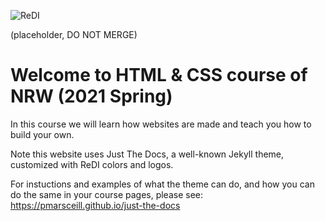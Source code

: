 ![ReDI](redi_banner.png)

(placeholder, DO NOT MERGE)

# Welcome to HTML & CSS course of NRW (2021 Spring)

In this course we will learn how websites are made and teach you how to build your own.

Note this website uses Just The Docs, a well-known Jekyll theme, customized with ReDI colors and logos.

For instuctions and examples of what the theme can do, and how you can do the
same in your course pages, please see: https://pmarsceill.github.io/just-the-docs
